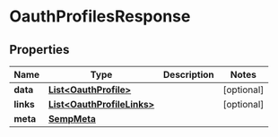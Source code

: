 

# OauthProfilesResponse


## Properties

| Name | Type | Description | Notes |
|------------ | ------------- | ------------- | -------------|
|**data** | [**List&lt;OauthProfile&gt;**](OauthProfile.md) |  |  [optional] |
|**links** | [**List&lt;OauthProfileLinks&gt;**](OauthProfileLinks.md) |  |  [optional] |
|**meta** | [**SempMeta**](SempMeta.md) |  |  |



